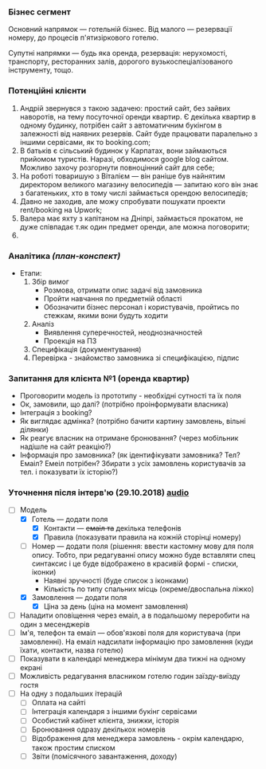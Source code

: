 ### Бізнес сегмент
Основний напрямок — готельній бізнес.
Від малого — резервації номеру, до процесів п'ятизіркового готелю.

Супутні напрямки — будь яка оренда, резервація:
нерухомості, транспорту, ресторанних залів, дорогого вузькоспеціалізованого інструменту, тощо.

### Потенційні клієнти
1. Андрій звернувся з такою задачею:
простий сайт, без зайвих наворотів, на тему посуточної оренди квартир.
Є декілька квартир в одному будинку,
потрібен сайт з автоматичним букінгом в залежності від наявних резервів.
Сайт буде працювати паралельно з іншими сервісами, як то booking.com;
2. В батьків є сільський будинок у Карпатах, вони займаються прийомом туристів.
Наразі, обходимося google blog сайтом.
Можливо захочу розгорнути повноцінний сайт для себе;
3. На роботі товаришую з Віталієм —
він раніше був найнятим директором великого магазину велосипедів —
запитаю кого він знає з багатеньких, хто в тому числі займається орендою велосипедів;
4. Давно не заходив, але можу спробувати пошукати проекти rent/booking на Upwork;
5. Валера має яхту з капітаном на Дніпрі, займається прокатом,
не дуже співпадає т.як один предмет оренди, але можна поговорити;
6.

### Аналітика *(план-конспект)*
- Етапи:
    1. Збір вимог
        - Розмова, отримати опис задачі від замовника
        - Пройти навчання по предметній області
        - Обозначити бізнес персонал і користувачів, пройтись по стежкам, якими вони будуть ходити
    2. Аналіз
        - Виявлення суперечностей, неоднозначностей
        - Проекція на ПЗ
    3. Специфікація (документування)
    4. Перевірка - знайомство замовника зі специфікацією, підпис

### Запитання для клієнта №1 (оренда квартир)
- Проговорити модель із прототипу - необхідні сутності та їх поля
- Ок, замовили, що далі? (потрібно проінформувати власника)
- Інтеграція з booking?
- Як виглядає адмінка? (потрібно бачити картину замовлень, вільні ділянки)
- Як реагує власник на отримане бронювання? (через мобільник надішле на сайт реакцію?)
- Інформація про замовника? (як ідентифікувати замовника? Тел? Емаіл? Емеіл потрібен? Збирати з усіх замовлень користувачів за тел. і показувати їх історію?)

### Уточнення після інтерв'ю (29.10.2018) [audio](https://github.com/Olezha/TheHotel/tree/master/wiki/interview-29.10.2018)
- [ ] Модель
    - [x] Готель — додати поля
        - [x] Контакти — ~~емаіл та~~ декілька телефонів
        - [x] Правила (показувати правила на кожній сторінці номеру)
    - [ ] Номер — додати поля (рішення: ввести кастомну мову для поля опису. Тобто, при редагуванні опису можно буде вставляти спец синтаксис і це буде відображено в красивій формі - списки, іконки)
        - Наявні зручності (буде список з іконками)
        - Кількість по типу спальних місць (окреме/двоспальна ліжко)
    - [x] Замовлення — додати поля
        - [x] Ціна за день (ціна на момент замовлення)
- [ ] Наладити оповіщення через емаіл, а в подальшому переробити на один з месенджерів
- [ ] Ім'я, телефон та емаіл — обов'язкові поля для користувача (при замовленні). На емаіл надсилати інформацію про замовлення (куди їхати, контакти, назва готелю)
- [ ] Показувати в календарі менеджера мінімум два тижні на одному екрані
- [ ] Можливість редагування власником готелю годин заїзду-виїзду гостя
- [ ] На одну з подальших ітерацій
    - [ ] Оплата на сайті
    - [ ] Інтеграція календаря з іншими букінг сервісами
    - [ ] Особистий кабінет клієнта, знижки, історія
    - [ ] Бронювання одразу декількох номерів
    - [ ] Відображення для менеджера замовлень - окрім календарю, також простим списком
    - [ ] Звіти (помісячного завантаження, доходу)

